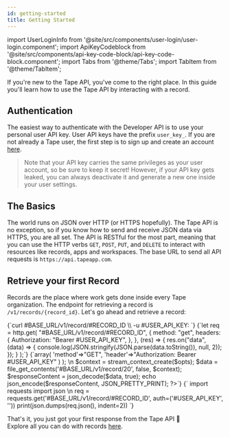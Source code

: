 ```yaml
---
id: getting-started
title: Getting Started
---
```


import UserLoginInfo from '@site/src/components/user-login/user-login.component';
import ApiKeyCodeblock from '@site/src/components/api-key-code-block/api-key-code-block.component';
import Tabs from '@theme/Tabs';
import TabItem from '@theme/TabItem';

<UserLoginInfo></UserLoginInfo>

If you're new to the Tape API, you've come to the right place. In this guide you'll learn how to use the Tape API by interacting with a record.

## Authentication

The easiest way to authenticate with the Developer API is to use your personal user API key. User API keys have the prefix `user_key_`. If you are not already a Tape user, the first step is to sign up and create an account [here](https://tapeapp.com/signup).

> Note that your API key carries the same privileges as your user account, so be sure to keep it secret! However, if your API key gets leaked, you can always deactivate it and generate a new one inside your user settings.

## The Basics

The world runs on JSON over HTTP (or HTTPS hopefully). The Tape API is no exception, so if you know how to send and receive JSON data via HTTPS, you are all set.
The API is RESTful for the most part, meaning that you can use the HTTP verbs `GET`, `POST`, `PUT`, and `DELETE` to interact with resources like records, apps and workspaces.
The base URL to send all API requests is `https://api.tapeapp.com`.

## Retrieve your first Record

Records are the place where work gets done inside every Tape organization. The endpoint for retrieving a record is `/v1/records/{record_id}`. Let's go ahead and retrieve a record:

<Tabs>

<TabItem value="curl" label="cURL">
<ApiKeyCodeblock language="shell" title='Get your record "#RECORD_TITLE"'>
{`curl #BASE_URL/v1/record/#RECORD_ID  \\
  -u #USER_API_KEY:
`}
</ApiKeyCodeblock>
</TabItem>

<TabItem value="js" label="Node.js">
<ApiKeyCodeblock language="javascript" title='Get your record "#RECORD_TITLE"'>
{`let req = http.get(
  "#BASE_URL/v1/record/#RECORD_ID",
  {
    method: "get",
    headers: {
      Authorization: "Bearer #USER_API_KEY",
    },
  },
  (res) => {
    res.on("data", (data) => {
      console.log(JSON.stringify(JSON.parse(data.toString()), null, 2));
    });
  }
);`}
</ApiKeyCodeblock>
</TabItem>

<TabItem value="php" label="PHP">
<ApiKeyCodeblock language="php" title='Get your record "#RECORD_TITLE"'>
{`<?php
$opts = array(
  'http'=>array(
    'method'=>"GET",
    'header'=>"Authorization: Bearer #USER_API_KEY"
  )
);
\n
$context = stream_context_create($opts);
$data = file_get_contents('#BASE_URL/v1/record/20', false, $context);
$responseContent = json_decode($data, true);
echo json_encode($responseContent, JSON_PRETTY_PRINT);
?>`}
</ApiKeyCodeblock>
</TabItem>

<TabItem value="python" label="Python">
<ApiKeyCodeblock language="python" title='Get your record "#RECORD_TITLE"'>
{`
import requests
import json
\n
req = requests.get('#BASE_URL/v1/record/#RECORD_ID', auth=('#USER_API_KEY', ''))
print(json.dumps(req.json(), indent=2))
`}
</ApiKeyCodeblock>
</TabItem>

</Tabs>

That's it, you just got your first response from the Tape API :tada: <br /> Explore all you can do with records [here](/docs/api/resource/record).
